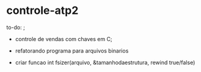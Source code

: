 # controle-atp2
to-do: ;
- controle de vendas com chaves em C;

- refatorando programa para arquivos binarios

- criar funcao int fsizer(arquivo, &tamanhodaestrutura, rewind true/false)
